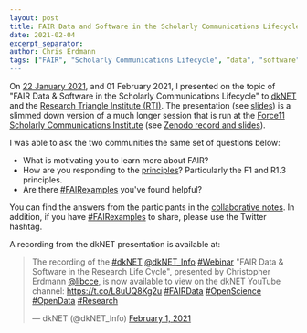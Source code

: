 ```yaml
---
layout: post
title: FAIR Data and Software in the Scholarly Communications Lifecycle
date: 2021-02-04
excerpt_separator: 
author: Chris Erdmann
tags: ["FAIR", "Scholarly Communications Lifecycle", “data", "software"]
---
```


On [22 January 2021](https://dknet.org/about/webinar/2140), and 01 February 2021, I presented on the topic of "FAIR Data & Software in the Scholarly Communications Lifecycle" to [dkNET](https://dknet.org/) and the [Research Triangle Institute (RTI)](https://www.rti.org/). The presentation (see [slides](https://github.com/go-fair-us/go-fair-us.github.io/blob/master/assets/slides/2021-02-01-fair-scholarly-communications-lifecycle.pdf)) is a slimmed down version of a much longer session that is run at the [Force11 Scholarly Communications Institute](https://www.force11.org/fsci/2019) (see [Zenodo record and slides](https://zenodo.org/record/3987052#.YBruU5NKhfU)). 

I was able to ask the two communities the same set of questions below:

- What is motivating you to learn more about FAIR?
- How are you responding to the [principles](https://gofair.us/principles/)? Particularly the F1 and R1.3 principles.
- Are there [#FAIRexamples](https://twitter.com/search?q=%23FAIRexamples) you've found helpful?

You can find the answers from the participants in the [collaborative notes](https://github.com/go-fair-us/go-fair-us.github.io/new/master/assets/slides/2021-02-01-fair-scholarly-comms-notes.md). In addition, if you have [#FAIRexamples](https://twitter.com/search?q=%23FAIRexamples) to share, please use the Twitter hashtag.

A recording from the dkNET presentation is available at:

<blockquote class="twitter-tweet"><p lang="en" dir="ltr">The recording of the <a href="https://twitter.com/hashtag/dkNET?src=hash&amp;ref_src=twsrc%5Etfw">#dkNET</a> <a href="https://twitter.com/dkNET_Info?ref_src=twsrc%5Etfw">@dkNET_Info</a> <a href="https://twitter.com/hashtag/Webinar?src=hash&amp;ref_src=twsrc%5Etfw">#Webinar</a> &quot;FAIR Data &amp; Software in the Research Life Cycle&quot;, presented by Christopher Erdmann <a href="https://twitter.com/libcce?ref_src=twsrc%5Etfw">@libcce</a>, is now available to view on the dkNET YouTube channel: <a href="https://t.co/L8uUQ8Kg2u">https://t.co/L8uUQ8Kg2u</a> <a href="https://twitter.com/hashtag/FAIRData?src=hash&amp;ref_src=twsrc%5Etfw">#FAIRData</a> <a href="https://twitter.com/hashtag/OpenScience?src=hash&amp;ref_src=twsrc%5Etfw">#OpenScience</a> <a href="https://twitter.com/hashtag/OpenData?src=hash&amp;ref_src=twsrc%5Etfw">#OpenData</a> <a href="https://twitter.com/hashtag/Research?src=hash&amp;ref_src=twsrc%5Etfw">#Research</a></p>&mdash; dkNET (@dkNET_Info) <a href="https://twitter.com/dkNET_Info/status/1356386410975162371?ref_src=twsrc%5Etfw">February 1, 2021</a></blockquote> <script async src="https://platform.twitter.com/widgets.js" charset="utf-8"></script>

